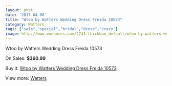 ```yaml
---
layout: post
date: '2017-04-08'
title: "Wtoo by Watters Wedding Dress Freida 10573"
category: Watters
tags: ["sale","special","bridal","dress","crazy"]
image: http://www.eudances.com/2741-thickbox_default/wtoo-by-watters-wedding-dress-freida-10573.jpg
---
```

Wtoo by Watters Wedding Dress Freida 10573

On Sales: **$360.99**
<a href="https://www.eudances.com/en/watters/928-wtoo-by-watters-wedding-dress-freida-10573.html"><amp-img layout="responsive" width="600" height="600" src="//www.eudances.com/2741-thickbox_default/wtoo-by-watters-wedding-dress-freida-10573.jpg" alt="Wtoo by Watters Wedding Dress Freida 10573 0" /></a>
<a href="https://www.eudances.com/en/watters/928-wtoo-by-watters-wedding-dress-freida-10573.html"><amp-img layout="responsive" width="600" height="600" src="//www.eudances.com/2743-thickbox_default/wtoo-by-watters-wedding-dress-freida-10573.jpg" alt="Wtoo by Watters Wedding Dress Freida 10573 1" /></a>
<a href="https://www.eudances.com/en/watters/928-wtoo-by-watters-wedding-dress-freida-10573.html"><amp-img layout="responsive" width="600" height="600" src="//www.eudances.com/2742-thickbox_default/wtoo-by-watters-wedding-dress-freida-10573.jpg" alt="Wtoo by Watters Wedding Dress Freida 10573 2" /></a>

Buy it: [Wtoo by Watters Wedding Dress Freida 10573](https://www.eudances.com/en/watters/928-wtoo-by-watters-wedding-dress-freida-10573.html "Wtoo by Watters Wedding Dress Freida 10573")

View more: [Watters](https://www.eudances.com/en/12-watters "Watters")